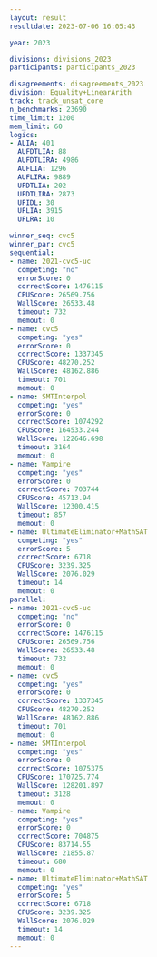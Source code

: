 ```yaml
---
layout: result
resultdate: 2023-07-06 16:05:43

year: 2023

divisions: divisions_2023
participants: participants_2023

disagreements: disagreements_2023
division: Equality+LinearArith
track: track_unsat_core
n_benchmarks: 23690
time_limit: 1200
mem_limit: 60
logics:
- ALIA: 401
  AUFDTLIA: 88
  AUFDTLIRA: 4986
  AUFLIA: 1296
  AUFLIRA: 9889
  UFDTLIA: 202
  UFDTLIRA: 2873
  UFIDL: 30
  UFLIA: 3915
  UFLRA: 10

winner_seq: cvc5
winner_par: cvc5
sequential:
- name: 2021-cvc5-uc
  competing: "no"
  errorScore: 0
  correctScore: 1476115
  CPUScore: 26569.756
  WallScore: 26533.48
  timeout: 732
  memout: 0
- name: cvc5
  competing: "yes"
  errorScore: 0
  correctScore: 1337345
  CPUScore: 48270.252
  WallScore: 48162.886
  timeout: 701
  memout: 0
- name: SMTInterpol
  competing: "yes"
  errorScore: 0
  correctScore: 1074292
  CPUScore: 164533.244
  WallScore: 122646.698
  timeout: 3164
  memout: 0
- name: Vampire
  competing: "yes"
  errorScore: 0
  correctScore: 703744
  CPUScore: 45713.94
  WallScore: 12300.415
  timeout: 857
  memout: 0
- name: UltimateEliminator+MathSAT
  competing: "yes"
  errorScore: 5
  correctScore: 6718
  CPUScore: 3239.325
  WallScore: 2076.029
  timeout: 14
  memout: 0
parallel:
- name: 2021-cvc5-uc
  competing: "no"
  errorScore: 0
  correctScore: 1476115
  CPUScore: 26569.756
  WallScore: 26533.48
  timeout: 732
  memout: 0
- name: cvc5
  competing: "yes"
  errorScore: 0
  correctScore: 1337345
  CPUScore: 48270.252
  WallScore: 48162.886
  timeout: 701
  memout: 0
- name: SMTInterpol
  competing: "yes"
  errorScore: 0
  correctScore: 1075375
  CPUScore: 170725.774
  WallScore: 128201.897
  timeout: 3128
  memout: 0
- name: Vampire
  competing: "yes"
  errorScore: 0
  correctScore: 704875
  CPUScore: 83714.55
  WallScore: 21855.87
  timeout: 680
  memout: 0
- name: UltimateEliminator+MathSAT
  competing: "yes"
  errorScore: 5
  correctScore: 6718
  CPUScore: 3239.325
  WallScore: 2076.029
  timeout: 14
  memout: 0
---
```


